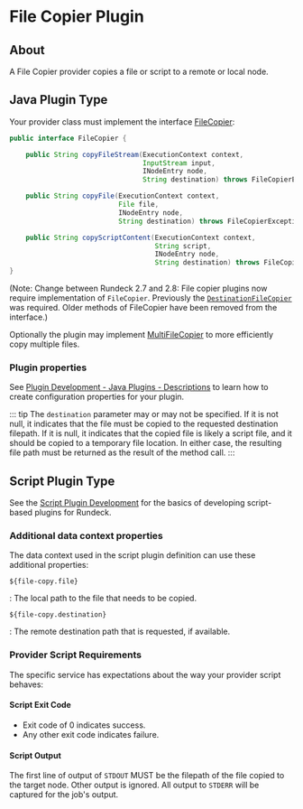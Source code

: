 # File Copier Plugin

## About

A File Copier provider copies a file or script to a remote or local node.

## Java Plugin Type

Your provider class must implement the interface
[FileCopier]({{{javaDocBase}}}/com/dtolabs/rundeck/core/execution/service/FileCopier.html):

```java
public interface FileCopier {

    public String copyFileStream(ExecutionContext context,
                                 InputStream input,
                                 INodeEntry node,
                                 String destination) throws FileCopierException;

    public String copyFile(ExecutionContext context,
                           File file,
                           INodeEntry node,
                           String destination) throws FileCopierException;

    public String copyScriptContent(ExecutionContext context,
                                    String script,
                                    INodeEntry node,
                                    String destination) throws FileCopierException;
}
```

(Note: Change between Rundeck 2.7 and 2.8: File copier plugins now require implementation of `FileCopier`. Previously the [`DestinationFileCopier`]({{{javaDocBase}}}/com/dtolabs/rundeck/core/execution/service/DestinationFileCopier.html) was required. Older methods of FileCopier have been removed from the interface.)

Optionally the plugin may implement [MultiFileCopier]({{{javaDocBase}}}/com/dtolabs/rundeck/core/execution/service/MultiFileCopier.html) to more efficiently copy multiple files.

### Plugin properties

See [Plugin Development - Java Plugins - Descriptions](/developer/01-plugin-development.md#plugin-descriptions)
to learn how to create configuration properties for your plugin.

::: tip
The `destination` parameter may or may not be specified. If it is not null, it indicates that the file must be copied to the requested destination filepath. If it is null, it indicates that the copied file is likely a script file, and it should be copied to a temporary file location. In either case, the resulting file path must be returned as the result of the method call.
:::

## Script Plugin Type

See the [Script Plugin Development](/developer/01-plugin-development.md#script-plugin-development)
for the basics of developing script-based plugins for Rundeck.

### Additional data context properties

The data context used in the script plugin definition can use these additional properties:

`${file-copy.file}`

: The local path to the file that needs to be copied.

`${file-copy.destination}`

: The remote destination path that is requested, if available.

### Provider Script Requirements

The specific service has expectations about the way your provider script behaves:

#### Script Exit Code

- Exit code of 0 indicates success.
- Any other exit code indicates failure.

#### Script Output

The first line of output of `STDOUT` MUST be the filepath of the file copied to the target node. Other output is ignored. All output to `STDERR` will be captured for the job's output.
